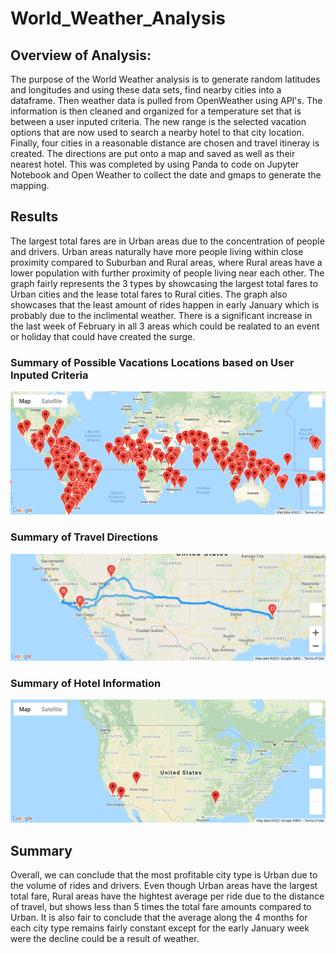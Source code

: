 # World_Weather_Analysis

## Overview of Analysis:
The purpose of the World Weather analysis is to generate random latitudes and longitudes and using these data sets, find nearby cities into a dataframe. Then weather data is pulled from OpenWeather using API's. The information is then cleaned and organized for a temperature set that is between a user inputed criteria. The new range is the selected vacation options that are now used to search a nearby hotel to that city location. Finally, four cities in a reasonable distance are chosen and travel itineray is created. The directions are put onto a map and saved as well as their nearest hotel. This was completed by using Panda to code on Jupyter Notebook and Open Weather to collect the date and gmaps to generate the mapping. 


## Results

The largest total fares are in Urban areas due to the concentration of people and drivers. Urban areas naturally have more people living within close proximity compared to Suburban and Rural areas, where Rural areas have a lower population with further proximity of people living near each other. The graph fairly represents the 3 types by showcasing the largest total fares to Urban cities and the lease total fares to Rural cities. The graph also showcases that the least amount of rides happen in early January which is probably due to the inclimental weather. There is a significant increase in the last week of February in all 3 areas which could be realated to an event or holiday that could have created the surge. 

### Summary of Possible Vacations Locations based on User Inputed Criteria
![Search](Vacation_Search/WeatherPy_vacation_map.png)

### Summary of Travel Directions
![Directions](Vacation_Itinerary/WeatherPy_travel_map.PNG)

### Summary of Hotel Information
![Hotels](Vacation_Itinerary/WeatherPy_travel_map_markers.png)


## Summary
Overall, we can conclude that the most profitable city type is Urban due to the volume of rides and drivers. Even though Urban areas have the largest total fare, Rural areas have the hightest average per ride due to the distance of travel, but shows less than 5 times the total fare amounts compared to Urban. It is also fair to conclude that the average along the 4 months for each city type remains fairly constant except for the early January week were the decline could be a result of weather. 
